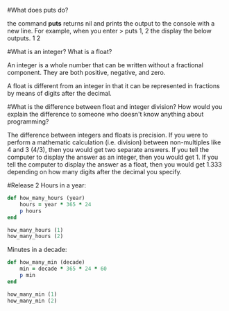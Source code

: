 #What does puts do?

the command **puts** returns nil and prints the output to the console with a new line. For example, when you enter > puts 1, 2 the display the below outputs.
1
2

#What is an integer? What is a float?

An integer is a whole number that can be written without a fractional component. They are both positive, negative, and zero.

A float is different from an integer in that it can be represented in fractions by means of digits after the decimal.

#What is the difference between float and integer division? How would you explain the difference to someone who doesn't know anything about programming?

The difference between integers and floats is precision. If you were to perform a mathematic calculation (i.e. division) between non-multiples like 4 and 3 (4/3), then you would get two separate answers. If you tell the computer to display the answer as an integer, then you would get 1. If you tell the computer to display the answer as a float, then you would get 1.333 depending on how many digits after the decimal you specify.

#Release 2
Hours in a year:
```ruby
def how_many_hours (year)
	hours = year * 365 * 24
	p hours
end

how_many_hours (1)
how_many_hours (2)
```

Minutes in a decade:
```ruby
def how_many_min (decade)
	min = decade * 365 * 24 * 60
	p min
end

how_many_min (1)
how_many_min (2)
```